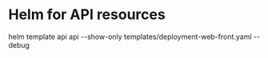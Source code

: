 Helm for API resources
===

helm template api api --show-only templates/deployment-web-front.yaml --debug
